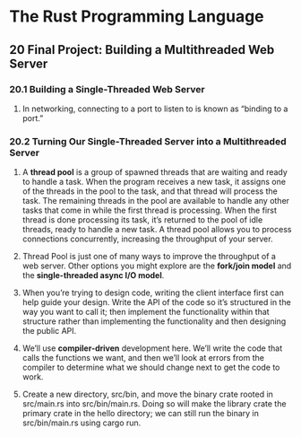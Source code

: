 # The Rust Programming Language

## 20 Final Project: Building a Multithreaded Web Server

### 20.1 Building a Single-Threaded Web Server

1. In networking, connecting to a port to listen to is known as “binding to a port.”

### 20.2 Turning Our Single-Threaded Server into a Multithreaded Server

1. A **thread pool** is a group of spawned threads that are waiting and ready to handle a task. When the program receives a new task, it assigns one of the threads in the pool to the task, and that thread will process the task. The remaining threads in the pool are available to handle any other tasks that come in while the first thread is processing. When the first thread is done processing its task, it’s returned to the pool of idle threads, ready to handle a new task. A thread pool allows you to process connections concurrently, increasing the throughput of your server.

2. Thread Pool is just one of many ways to improve the throughput of a web server. Other options you might explore are the **fork/join model** and the **single-threaded async I/O model**.

3. When you’re trying to design code, writing the client interface first can help guide your design. Write the API of the code so it’s structured in the way you want to call it; then implement the functionality within that structure rather than implementing the functionality and then designing the public API.

4. We’ll use **compiler-driven** development here. We’ll write the code that calls the functions we want, and then we’ll look at errors from the compiler to determine what we should change next to get the code to work.

5. Create a new directory, src/bin, and move the binary crate rooted in src/main.rs into src/bin/main.rs. Doing so will make the library crate the primary crate in the hello directory; we can still run the binary in src/bin/main.rs using cargo run.
